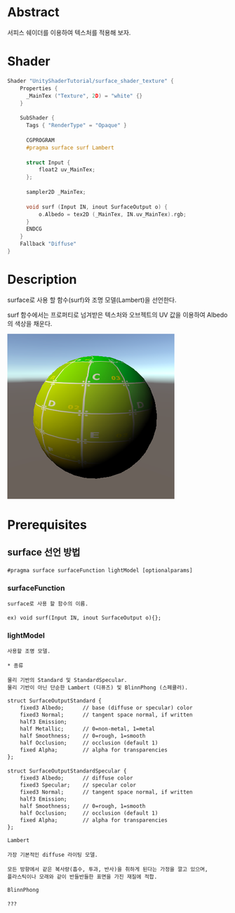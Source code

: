 # Abstract

서피스 쉐이더를 이용하여 텍스처를 적용해 보자.

# Shader

```c
Shader "UnityShaderTutorial/surface_shader_texture" {
	Properties {
      _MainTex ("Texture", 2D) = "white" {}
    }

    SubShader {
      Tags { "RenderType" = "Opaque" }

      CGPROGRAM
      #pragma surface surf Lambert

      struct Input {
          float2 uv_MainTex;
      };

      sampler2D _MainTex;

      void surf (Input IN, inout SurfaceOutput o) {
          o.Albedo = tex2D (_MainTex, IN.uv_MainTex).rgb;
      }
      ENDCG
    } 
    Fallback "Diffuse"
}
```

# Description

surface로 사용 할 함수(surf)와 조명 모델(Lambert)을 선언한다.

surf 함수에서는 프로퍼티로 넘겨받은 텍스처와 오브젝트의 UV 값을 이용하여 Albedo의 색상을 채운다.

![](./Images/1.png)

# Prerequisites

## surface 선언 방법

`#pragma surface surfaceFunction lightModel [optionalparams]`

### surfaceFunction

```
surface로 사용 할 함수의 이름.

ex) void surf(Input IN, inout SurfaceOutput o){};
```

### lightModel

```
사용할 조명 모델.

* 종류

물리 기반의 Standard 및 StandardSpecular.
물리 기반이 아닌 단순한 Lambert (디퓨즈) 및 BlinnPhong (스페큘러).
```
```
struct SurfaceOutputStandard {
    fixed3 Albedo;      // base (diffuse or specular) color
    fixed3 Normal;      // tangent space normal, if written
    half3 Emission;
    half Metallic;      // 0=non-metal, 1=metal
    half Smoothness;    // 0=rough, 1=smooth
    half Occlusion;     // occlusion (default 1)
    fixed Alpha;        // alpha for transparencies
};

struct SurfaceOutputStandardSpecular {
    fixed3 Albedo;      // diffuse color
    fixed3 Specular;    // specular color
    fixed3 Normal;      // tangent space normal, if written
    half3 Emission;
    half Smoothness;    // 0=rough, 1=smooth
    half Occlusion;     // occlusion (default 1)
    fixed Alpha;        // alpha for transparencies
};
```

```
Lambert

가장 기본적인 diffuse 라이팅 모델.

모든 방향에서 같은 복사량(흡수, 투과, 반사)을 취하게 된다는 가정을 깔고 있으며, 
플라스틱이나 모래와 같이 반들반들한 표면을 가진 재질에 적합.
```

```
BlinnPhong

???
```